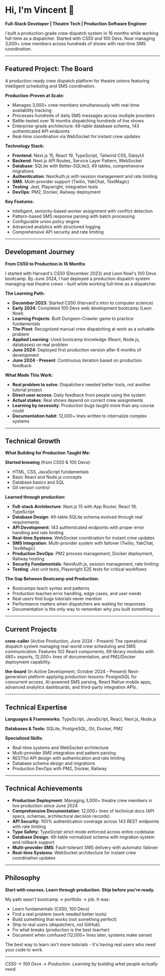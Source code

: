 # Hi, I'm Vincent 👋

**Full-Stack Developer | Theatre Tech | Production Software Engineer**

I built a production-grade crew dispatch system in 16 months while working full-time as a dispatcher. Started with CS50 and 100 Devs. Now managing 3,000+ crew members across hundreds of shows with real-time SMS coordination.

---

## Featured Project: The Board

A production-ready crew dispatch platform for theatre unions featuring intelligent scheduling and SMS coordination.

**Production-Proven at Scale:**
- Manages 3,000+ crew members simultaneously with real-time availability tracking
- Processes hundreds of daily SMS messages across multiple providers
- Battle-tested over 16 months dispatching hundreds of live shows
- Enterprise-grade architecture: 49-table database schema, 143 authenticated API endpoints
- Real-time coordination via WebSocket for instant crew updates

**Technology Stack:**
- **Frontend**: Next.js 15, React 19, TypeScript, Tailwind CSS, DaisyUI
- **Backend**: Next.js API Routes, Service Layer Pattern, WebSocket
- **Database**: SQLite with Better-SQLite3, 49 tables, comprehensive migrations
- **Authentication**: NextAuth.js with session management and rate limiting
- **SMS**: Multi-provider support (Twilio, YakChat, TextMagic)
- **Testing**: Jest, Playwright, integration tests
- **DevOps**: PM2, Docker, Railway deployment

**Key Features:**
- Intelligent, seniority-based worker assignment with conflict detection
- Pattern-based SMS response parsing with batch processing
- Configurable union policy engine
- Advanced analytics with structured logging
- Comprehensive API security and rate limiting

---

## Development Journey

**From CS50 to Production in 16 Months**

I started with Harvard's CS50 (December 2023) and Leon Noel's 100 Devs bootcamp. By June 2024, I had deployed a production dispatch system managing real theatre crews - built while working full-time as a dispatcher.

**The Learning Path:**
- **December 2023**: Started CS50 (Harvard's intro to computer science)
- **Early 2024**: Completed 100 Devs web development bootcamp (Leon Noel)
- **Learning Projects**: Built Dungeon-Crawler game to practice fundamentals
- **The Pivot**: Recognized manual crew dispatching at work as a solvable problem
- **Applied Learning**: Used bootcamp knowledge (React, Node.js, databases) on real problem
- **June 2024**: Deployed first production version after 6 months of development
- **June 2024 - Present**: Continuous iteration based on production feedback

**What Made This Work:**
- **Real problem to solve**: Dispatchers needed better tools, not another tutorial project
- **Direct user access**: Daily feedback from people using the system
- **Actual stakes**: Real shows depend on correct crew assignments
- **Learning by necessity**: Production bugs taught more than any course could
- **Documentation habit**: 12,000+ lines written to internalize complex systems

---

## Technical Growth

**What Building for Production Taught Me:**

**Started knowing** (from CS50 & 100 Devs):
- HTML, CSS, JavaScript fundamentals
- Basic React and Node.js concepts
- Database basics and SQL
- Git version control

**Learned through production:**
- **Full-stack Architecture**: Next.js 15 with App Router, React 19, TypeScript
- **Database Design**: 49-table SQLite schema evolved through real requirements
- **API Development**: 143 authenticated endpoints with proper error handling and rate limiting
- **Real-time Systems**: WebSocket coordination for instant crew updates
- **SMS Integration**: Multi-provider system with failover (Twilio, YakChat, TextMagic)
- **Production DevOps**: PM2 process management, Docker deployment, Railway hosting
- **Security Fundamentals**: NextAuth.js, session management, rate limiting
- **Testing**: Jest unit tests, Playwright E2E tests for critical workflows

**The Gap Between Bootcamp and Production:**
- Bootcamps teach syntax and patterns
- Production teaches error handling, edge cases, and user needs
- Real users find bugs tutorials never mention
- Performance matters when dispatchers are waiting for responses
- Documentation is the only way to remember why you built something

---

## Current Projects

**crew-caller** (Active Production, June 2024 - Present)
The operational dispatch system managing real-world crew scheduling and SMS communication. Features 102 React components, 69 library modules with 480+ exports, 12,000+ lines of documentation, and PM2/Docker deployment capability.

**the-board** (In Active Development, October 2024 - Present)
Next-generation platform applying production lessons: PostgreSQL for concurrent access, AI-powered SMS parsing, React Native mobile apps, advanced analytics dashboards, and third-party integration APIs.

---

## Technical Expertise

**Languages & Frameworks:** TypeScript, JavaScript, React, Next.js, Node.js

**Databases & Tools:** SQLite, PostgreSQL, Git, Docker, PM2

**Specialized Skills:**
- Real-time systems and WebSocket architecture
- Multi-provider SMS integration and pattern parsing
- RESTful API design with authentication and rate limiting
- Database schema design and migrations
- Production DevOps with PM2, Docker, Railway

---

## Technical Achievements

- **Production Deployment**: Managing 3,000+ theatre crew members in live production since June 2024
- **Comprehensive Documentation**: 12,000+ lines of technical docs (API specs, schemas, architectural decision records)
- **API Security**: 100% authentication coverage across 143 REST endpoints with rate limiting
- **Type Safety**: TypeScript strict mode enforced across entire codebase
- **Database Design**: 49-table normalized schema with migration system and rollback support
- **Multi-provider SMS**: Fault-tolerant SMS delivery with automatic failover
- **Real-time Systems**: WebSocket architecture for instant crew coordination updates

---

## Philosophy

**Start with courses. Learn through production. Ship before you're ready.**

My path wasn't bootcamp → portfolio → job. It was:
- Learn fundamentals (CS50, 100 Devs)
- Find a real problem (work needed better tools)
- Build something that works (not something perfect)
- Ship to real users (dispatchers, not GitHub)
- Fix what breaks (production is the best teacher)
- Document when confused (12,000+ lines later, systems make sense)

The best way to learn isn't more tutorials - it's having real users who need your code to work.

---

*CS50 → 100 Devs → Production. Learning by building what people actually need.*
